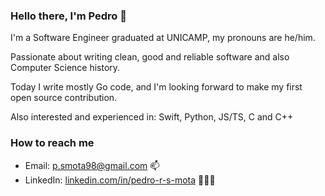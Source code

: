 ### Hello there, I'm Pedro 👋

I'm a Software Engineer graduated at UNICAMP, my pronouns are he/him.

Passionate about writing clean, good and reliable software and also Computer Science history.

Today I write mostly Go code, and I'm looking forward to make my first open source contribution.

Also interested and experienced in: Swift, Python, JS/TS, C and C++

### How to reach me

- Email: p.smota98@gmail.com 📫
- LinkedIn: [linkedin.com/in/pedro-r-s-mota](https://www.linkedin.com/in/pedro-r-s-mota/) 👨🏻‍💻

<!--
**pedromotita/pedromotita** is a ✨ _special_ ✨ repository because its `README.md` (this file) appears on your GitHub profile.

Here are some ideas to get you started:

- 🔭 I’m currently working on ...
- 🌱 I’m currently learning ...
- 👯 I’m looking to collaborate on ...
- 🤔 I’m looking for help with ...
- 💬 Ask me about ...
- 📫 How to reach me: ...
- 😄 Pronouns: ...
- ⚡ Fun fact: ...
-->
